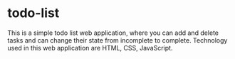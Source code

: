 # todo-list

This is a simple todo list web application, where you can add and delete tasks and can change their state from incomplete to complete.
Technology used in this web application are HTML, CSS, JavaScript.
